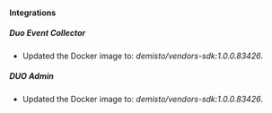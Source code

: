 #### Integrations
##### Duo Event Collector
- Updated the Docker image to: *demisto/vendors-sdk:1.0.0.83426*.
##### DUO Admin
- Updated the Docker image to: *demisto/vendors-sdk:1.0.0.83426*.
